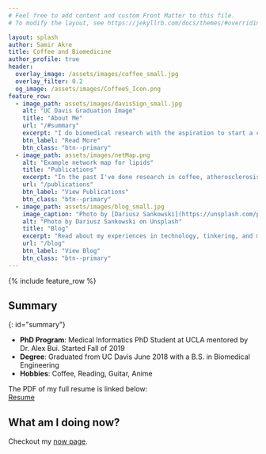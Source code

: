 ```yaml
---
# Feel free to add content and custom Front Matter to this file.
# To modify the layout, see https://jekyllrb.com/docs/themes/#overriding-theme-defaults

layout: splash
author: Samir Akre
title: Coffee and Biomedicine
author_profile: true
header:
  overlay_image: /assets/images/coffee_small.jpg
  overlay_filter: 0.2
  og_image: /assets/images/CoffeeS_Icon.png
feature_row:
  - image_path: assets/images/davisSign_small.jpg
    alt: "UC Davis Graduation Image"
    title: "About Me"
    url: "/#summary"
    excerpt: "I do biomedical research with the aspiration to start a company."
    btn_label: "Read More"
    btn_class: "btn--primary"
  - image_path: assets/images/netMap.png
    alt: "Example network map for lipids"
    title: "Publications"
    excerpt: "In the past I've done research in coffee, atherosclerosis, synethetic biology, microbiology, and algorithm development."
    url: "/publications"
    btn_label: "View Publications"
    btn_class: "btn--primary"
  - image_path: assets/images/blog_small.jpg
    image_caption: "Photo by [Dariusz Sankowski](https://unsplash.com/photos/3OiYMgDKJ6k?utm_source=unsplash&utm_medium=referral&utm_content=creditCopyText) on [Unsplash](https://unsplash.com/search/photos/blog?utm_source=unsplash&utm_medium=referral&utm_content=creditCopyText)"
    alt: "Photo by Dariusz Sankowski on Unsplash"
    title: "Blog"
    excerpt: "Read about my experiences in technology, tinkering, and more."
    url: "/blog"
    btn_label: "View Blog"
    btn_class: "btn--primary"
---
```


{% include feature_row %}

## Summary
{: id="summary"}
- **PhD Program**: Medical Informatics PhD Student at UCLA mentored by Dr. Alex Bui. Started Fall of 2019
- **Degree**: Graduated from UC Davis June 2018 with a B.S. in Biomedical Engineering
- **Hobbies**: Coffee, Reading, Guitar, Anime

The PDF of my full resume is linked below:  
[Resume](/assets/Samir_Akre_Resume_011618.pdf)

## What am I doing now?
Checkout my [now page](/now).
